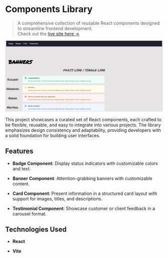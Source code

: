 # Components Library

> A comprehensive collection of reusable React components designed to streamline frontend development.  
> Check out the [live site here →](https://chris-components-library.netlify.app/)

![Components Library++](https://github.com/chrisedeson/scrimba-homework/blob/main/components-library/public/screenshot.jpg?raw=true)

This project showcases a curated set of React components, each crafted to be flexible, reusable, and easy to integrate into various projects. The library emphasizes design consistency and adaptability, providing developers with a solid foundation for building user interfaces.

## Features

- **Badge Component**: Display status indicators with customizable colors and text.  

- **Banner Component**: Attention-grabbing banners with customizable content.

- **Card Component**: Present information in a structured card layout with support for images, titles, and descriptions.

- **Testimonial Component**: Showcase customer or client feedback in a carousel format.


## Technologies Used

- **React**

- **Vite**
